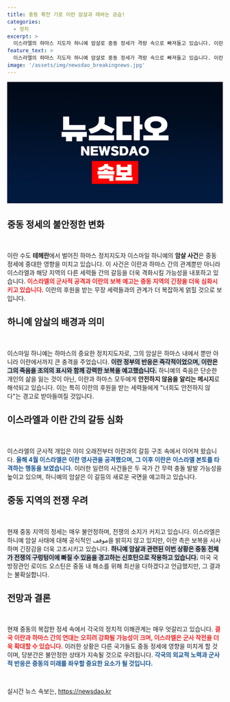 ```yaml
---
title: 중동 확전 기로 이란 암살과 레바논 공습!
categories:
  - 정치
excerpt: >
  이스라엘의 하마스 지도자 하니예 암살로 중동 정세가 격랑 속으로 빠져들고 있습니다. 이란의 강력한 반발과 이스라엘의 레바논 공격이 이어져 전 지역에 전쟁 위기가 고조되고 있습니다. 클릭해 전체 상황을 확인하세요!
feature_text: >
  이스라엘의 하마스 지도자 하니예 암살로 중동 정세가 격랑 속으로 빠져들고 있습니다. 이란의 강력한 반발과 이스라엘의 레바논 공격이 이어져 전 지역에 전쟁 위기가 고조되고 있습니다. 클릭해 전체 상황을 확인하세요!
image: '/assets/img/newsdao_breakingnews.jpg'
---
```


<p><img src="/assets/img/newsdao_breakingnews.jpg" alt="pcversion 속보" /></p>

<h2 data-ke-size="size26">중동 정세의 불안정한 변화</h2>

<p data-ke-size="size16">&nbsp;</p>

<p>이란 수도 <b>테헤란</b>에서 벌어진 하마스 정치지도자 이스마일 하니예의 <b>암살 사건</b>은 중동 정세에 중대한 영향을 미치고 있습니다. 이 사건은 이란과 하마스 간의 관계뿐만 아니라 이스라엘과 해당 지역의 다른 세력들 간의 갈등을 더욱 격화시킬 가능성을 내포하고 있습니다. <b><span style="color: #ee2323;">이스라엘의 군사적 공격과 이란의 보복 예고는 중동 지역의 긴장을 더욱 심화시키고 있습니다.</span></b> 이란의 후원을 받는 무장 세력들과의 관계가 더 복잡하게 얽힐 것으로 보입니다.</p>

<h2 data-ke-size="size26">하니예 암살의 배경과 의미</h2>

<p data-ke-size="size16">&nbsp;</p>

<p>이스마일 하니예는 하마스의 중요한 정치지도자로, 그의 암살은 하마스 내에서 뿐만 아니라 이란에서까지 큰 충격을 주었습니다. <b><span style="background-color: #21538527;">이란 정부의 반응은 즉각적이었으며, 이란은 그의 죽음을 조의의 표시와 함께 강력한 보복을 예고했습니다.</span></b> 하니예의 죽음은 단순한 개인의 삶을 잃는 것이 아닌, 이란과 하마스 모두에게 <b>안전하지 않음을 알리는 메시지</b>로 해석되고 있습니다. 이는 특히 이란의 후원을 받는 세력들에게 "너희도 안전하지 않다"는 경고로 받아들여질 것입니다. </p>

<h2 data-ke-size="size26">이스라엘과 이란 간의 갈등 심화</h2>

<p data-ke-size="size16">&nbsp;</p>

<p>이스라엘의 군사적 개입은 이미 오래전부터 이란과의 갈등 구조 속에서 이어져 왔습니다. <b><span style="color: #1a5490;">올해 4월 이스라엘은 이란 영사관을 공격했으며, 그 이후 이란은 이스라엘 본토를 타격하는 행동을 보였습니다.</span></b> 이러한 일련의 사건들은 두 국가 간 무력 충돌 발발 가능성을 높이고 있으며, 하니예의 암살은 이 갈등의 새로운 국면을 예고하고 있습니다. </p>

<h2 data-ke-size="size26">중동 지역의 전쟁 우려</h2>

<p data-ke-size="size16">&nbsp;</p>

<p>현재 중동 지역의 정세는 매우 불안정하며, 전쟁의 소지가 커지고 있습니다. 이스라엘은 하니예 암살 사태에 대해 공식적인 موقف을 밝히지 않고 있지만, 이란 측은 보복을 시사하며 긴장감을 더욱 고조시키고 있습니다. <b><span style="background-color: #21538527;">하니예 암살과 관련된 이번 상황은 중동 전체가 전쟁의 구렁텅이에 빠질 수 있음을 경고하는 신호탄으로 작용하고 있습니다.</span></b> 미국 국방장관인 로이드 오스틴은 중동 내 해소를 위해 최선을 다하겠다고 언급했지만, 그 결과는 불확실합니다.</p>

<h2 data-ke-size="size26">전망과 결론</h2>

<p data-ke-size="size16">&nbsp;</p>

<p>현재 중동의 복잡한 정세 속에서 각국의 정치적 이해관계는 매우 엇갈리고 있습니다. <b><span style="color: #ee2323;">결국 이란과 하마스 간의 연대는 오히려 강화될 가능성이 크며, 이스라엘은 군사 작전을 더욱 확대할 수 있습니다.</span></b> 이러한 상황은 다른 국가들도 중동 정세에 영향을 미치게 할 것이며, 당분간은 불안정한 상태가 지속될 것으로 우려됩니다. <b><span style="color: #1a5490;">각국의 외교적 노력과 군사적 반응은 중동의 미래를 좌우할 중요한 요소가 될 것입니다.</span></b> </p>

<p data-ke-size="size16">&nbsp;</p>
실시간 뉴스 속보는, <a href="https://newsdao.kr" rel="dofollow">https://newsdao.kr</a>


